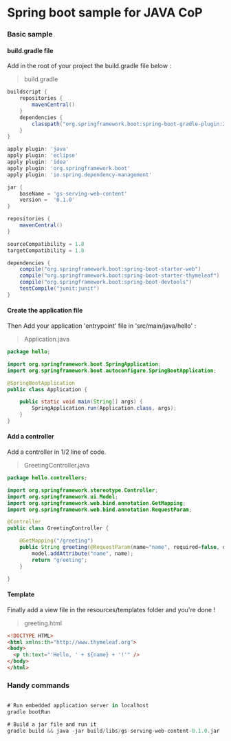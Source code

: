 # Spring boot sample for JAVA CoP

### Basic sample

#### build.gradle file

Add in the root of your project the build.gradle file below :

> build.gradle

```gradle
buildscript {
    repositories {
        mavenCentral()
    }
    dependencies {
        classpath("org.springframework.boot:spring-boot-gradle-plugin:2.0.0.RELEASE")
    }
}

apply plugin: 'java'
apply plugin: 'eclipse'
apply plugin: 'idea'
apply plugin: 'org.springframework.boot'
apply plugin: 'io.spring.dependency-management'

jar {
    baseName = 'gs-serving-web-content'
    version =  '0.1.0'
}

repositories {
    mavenCentral()
}

sourceCompatibility = 1.8
targetCompatibility = 1.8

dependencies {
    compile("org.springframework.boot:spring-boot-starter-web")
    compile("org.springframework.boot:spring-boot-starter-thymeleaf")
    compile("org.springframework.boot:spring-boot-devtools")
    testCompile("junit:junit")
}
```

#### Create the application file

Then Add your application 'entrypoint' file in 'src/main/java/hello' :

> Application.java

```java
package hello;

import org.springframework.boot.SpringApplication;
import org.springframework.boot.autoconfigure.SpringBootApplication;

@SpringBootApplication
public class Application {

    public static void main(String[] args) {
        SpringApplication.run(Application.class, args);
    }
}
```

#### Add a controller

Add a controller in 1/2 line of code.

> GreetingController.java

```java
package hello.controllers;

import org.springframework.stereotype.Controller;
import org.springframework.ui.Model;
import org.springframework.web.bind.annotation.GetMapping;
import org.springframework.web.bind.annotation.RequestParam;

@Controller
public class GreetingController {

    @GetMapping("/greeting")
    public String greeting(@RequestParam(name="name", required=false, defaultValue="World") String name, Model model) {
        model.addAttribute("name", name);
        return "greeting";
    }

}
```

#### Template

Finally add a view file in the resources/templates folder and you're done !

> greeting.html

```html
<!DOCTYPE HTML>
<html xmlns:th="http://www.thymeleaf.org">
<body>
  <p th:text="'Hello, ' + ${name} + '!'" />
</body>
</html>
```

### Handy commands

```gradle

# Run embedded application server in localhost
gradle bootRun

# Build a jar file and run it
gradle build && java -jar build/libs/gs-serving-web-content-0.1.0.jar
```